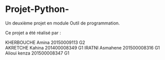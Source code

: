 # Projet-Python-
Un deuxième projet  en module Outil de programmation. 

Ce projet a été réalisé par : 

KHERBOUCHE Amina 20150009113 G2  
AKRETCHE Kahina  201400008349 G1 
IRATNI Asmahene 201500008316 G1 
Alioui kenza   201500008347  G1



